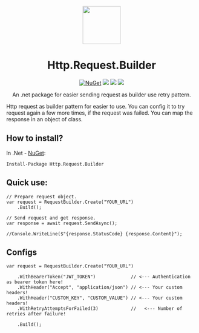 <div align="center">
  <p>
    <a href="https://www.nuget.org/packages/Http.Request.Builder/" target="_blank">
      <img src="#" width="100px" />
    </a>
  <h1>Http.Request.Builder</h1>
  </p>
  <p>
    <a href="https://www.nuget.org/packages/Http.Request.Builder/" target="_blank"><img src="https://img.shields.io/nuget/v/Http.Request.Builder.svg" alt="NuGet" /></a>
    <a href="https://learn.microsoft.com/en-us/dotnet/core/whats-new/dotnet-8/overview" target="_blank"><img src="https://badgen.net/badge/.net/v8.0/purple"/></a>
    <a href="https://learn.microsoft.com/en-us/dotnet/core/whats-new/dotnet-8/overview" target="_blank"><img src="https://badgen.net/badge/.NetStandard/v2.1/blue"/></a>
    <a href="https://www.nuget.org/packages/Http.Request.Builder" target="_blank"><img src="https://img.shields.io/nuget/dt/Http.Request.Builder"/></a>
  </p>
  <p>An .net package for easier sending request as builder use retry pattern.</p>
</div>

Http request as builder pattern for easier to use.
You can config it to try request again a few more times, if the request was failed. You can map the response in an object of class.

## How to install?
In .Net - [NuGet](https://www.nuget.org/packages/Http.Request.Builder):
```
Install-Package Http.Request.Builder
```

## Quick use:
```
// Prepare request object.
var request = RequestBuilder.Create("YOUR_URL")
    .Build();
    
// Send request and get response.
var response = await request.SendAsync();

//Console.WriteLine($"{response.StatusCode} {response.Content}");
```

## Configs
```
var request = RequestBuilder.Create("YOUR_URL")

    .WithBearerToken("JWT_TOKEN")             // <--- Authentication as bearer token here!
    .WithHeader("Accept", "application/json") // <--- Your custom headers!
    .WithHeader("CUSTOM_KEY", "CUSTOM_VALUE") // <--- Your custom headers!
    .WithRetryAttemptsForFailed(3)            //   <--- Number of retries after failure!

    .Build();
```